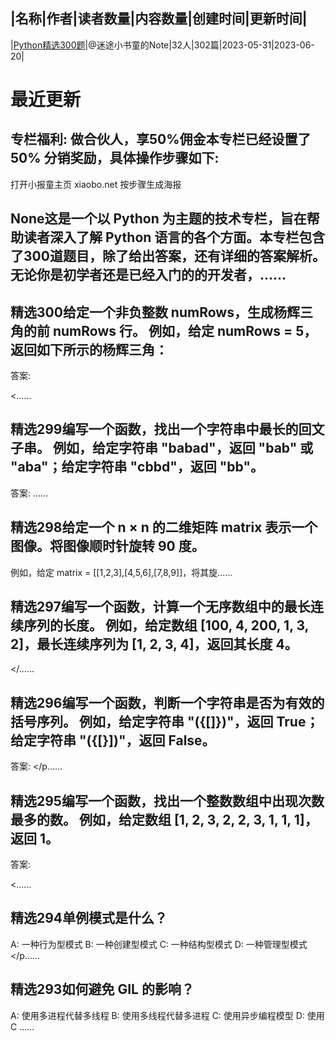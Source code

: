 |名称|作者|读者数量|内容数量|创建时间|更新时间|
---
|[Python精选300题](https://xiaobot.net/p/python-tutorial?refer=0b133df9-27dc-423b-8101-639049001c13)|@迷途小书童的Note|32人|302篇|2023-05-31|2023-06-20|

# 最近更新
## 专栏福利: 做合伙人，享50%佣金本专栏已经设置了 50% 分销奖励，具体操作步骤如下:

打开小报童主页 xiaobo.net
按步骤生成海报


## None这是一个以 Python 为主题的技术专栏，旨在帮助读者深入了解 Python 语言的各个方面。本专栏包含了300道题目，除了给出答案，还有详细的答案解析。无论你是初学者还是已经入门的的开发者，......
## 精选300给定一个非负整数 numRows，生成杨辉三角的前 numRows 行。 例如，给定 numRows = 5，返回如下所示的杨辉三角：

答案: 

<......
## 精选299编写一个函数，找出一个字符串中最长的回文子串。 例如，给定字符串 "babad"，返回 "bab" 或 "aba"；给定字符串 "cbbd"，返回 "bb"。

答案: ......
## 精选298给定一个 n × n 的二维矩阵 matrix 表示一个图像。将图像顺时针旋转 90 度。 
例如，给定 matrix = [[1,2,3],[4,5,6],[7,8,9]]，将其旋......
## 精选297编写一个函数，计算一个无序数组中的最长连续序列的长度。 例如，给定数组 [100, 4, 200, 1, 3, 2]，最长连续序列为 [1, 2, 3, 4]，返回其长度 4。
</......
## 精选296编写一个函数，判断一个字符串是否为有效的括号序列。 例如，给定字符串 "({[]})"，返回 True；给定字符串 "({[}])"，返回 False。

答案: </p......
## 精选295编写一个函数，找出一个整数数组中出现次数最多的数。 例如，给定数组 [1, 2, 3, 2, 2, 3, 1, 1, 1]，返回 1。

答案: 

<......
## 精选294单例模式是什么？ 

A: 一种行为型模式 
B: 一种创建型模式 
C: 一种结构型模式 
D: 一种管理型模式
</p......
## 精选293如何避免 GIL 的影响？ 

A: 使用多进程代替多线程 
B: 使用多线程代替多进程 
C: 使用异步编程模型 
D: 使用 C ......

